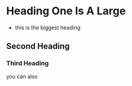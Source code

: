 # Heading One Is A Large 
- this is the biggest heading 
## Second Heading 
### Third Heading 


you can also 
